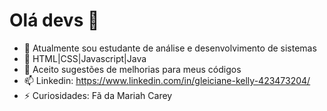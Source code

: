 # Olá devs 👋



- 🔭 Atualmente sou estudante de análise e desenvolvimento de sistemas
- 🌱 HTML|CSS|Javascript|Java
- 👯 Aceito sugestões de melhorias para meus códigos
- 📫 Linkedin: https://www.linkedin.com/in/gleiciane-kelly-423473204/
- ⚡ Curiosidades: Fã da Mariah Carey

